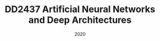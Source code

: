 ---
title: "DD2437 Artificial Neural Networks and Deep Architectures"
collection: teaching
type: "Teaching Assistant, Post Graduate course"
link: https://www.kth.se/student/kurser/kurs/DD2437?l=en
venue: "KTH Royal Institute of Technology"
date: "2020"
location: "Stockholm, Sweden"
---